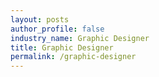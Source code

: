 ```yaml
---
layout: posts 
author_profile: false 
industry_name: Graphic Designer
title: Graphic Designer
permalink: /graphic-designer
---
```

